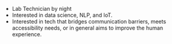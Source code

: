 - Lab Technician by night
- Interested in data science, NLP, and IoT. 
- Interested in tech that bridges communication barriers, meets accessibility needs, or in general aims to improve the human experience. 
<!---
StringRays/StringRays is a ✨ special ✨ repository because its `README.md` (this file) appears on your GitHub profile.
You can click the Preview link to take a look at your changes.
--->
